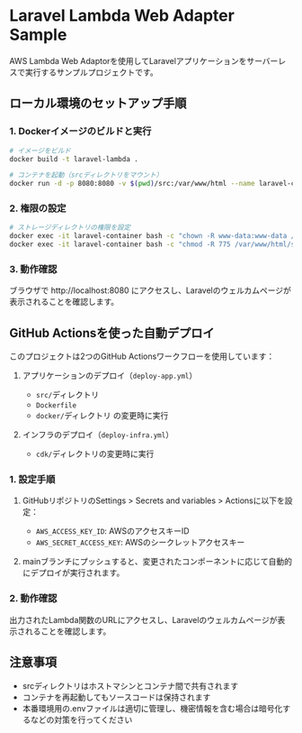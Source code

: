 # Laravel Lambda Web Adapter Sample

AWS Lambda Web Adaptorを使用してLaravelアプリケーションをサーバーレスで実行するサンプルプロジェクトです。

## ローカル環境のセットアップ手順

### 1. Dockerイメージのビルドと実行
```bash 
# イメージをビルド
docker build -t laravel-lambda .

# コンテナを起動（srcディレクトリをマウント）
docker run -d -p 8080:8080 -v $(pwd)/src:/var/www/html --name laravel-container laravel-lambda
```

### 2. 権限の設定
```bash
# ストレージディレクトリの権限を設定
docker exec -it laravel-container bash -c "chown -R www-data:www-data /var/www/html/storage /var/www/html/bootstrap/cache"
docker exec -it laravel-container bash -c "chmod -R 775 /var/www/html/storage /var/www/html/bootstrap/cache"
```

### 3. 動作確認
ブラウザで http://localhost:8080 にアクセスし、Laravelのウェルカムページが表示されることを確認します。

## GitHub Actionsを使った自動デプロイ

このプロジェクトは2つのGitHub Actionsワークフローを使用しています：

1. アプリケーションのデプロイ（`deploy-app.yml`）
   - `src/`ディレクトリ
   - `Dockerfile`
   - `docker/`ディレクトリ
   の変更時に実行

2. インフラのデプロイ（`deploy-infra.yml`）
   - `cdk/`ディレクトリの変更時に実行

### 1. 設定手順

1. GitHubリポジトリのSettings > Secrets and variables > Actionsに以下を設定：
   - `AWS_ACCESS_KEY_ID`: AWSのアクセスキーID
   - `AWS_SECRET_ACCESS_KEY`: AWSのシークレットアクセスキー

2. mainブランチにプッシュすると、変更されたコンポーネントに応じて自動的にデプロイが実行されます。

### 2. 動作確認
出力されたLambda関数のURLにアクセスし、Laravelのウェルカムページが表示されることを確認します。

## 注意事項
- srcディレクトリはホストマシンとコンテナ間で共有されます
- コンテナを再起動してもソースコードは保持されます
- 本番環境用の.envファイルは適切に管理し、機密情報を含む場合は暗号化するなどの対策を行ってください

